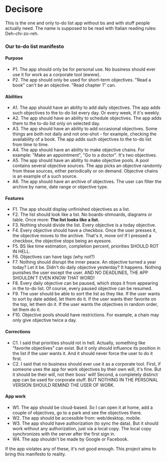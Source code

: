 # Decisore

This is the one and only to-do list app without bs and with stuff people actually need. The name is supposed to be read with Italian reading rules: Deh-chi-zo-reh.

### Our to-do list manifesto

#### Purpose
+ P1. The app should only be for personal use. No business should ever use it for work as a corporate tool (ewww).  
+ P2. The app should only be used for short-term objectives. "Read a book" can't be an objective. "Read chapter 1" can.  

#### Abilities
+ A1. The app should have an ability to add daily objectives. The app adds such objectives to the to-do list every day. Or every week, if it's weekly.  
+ A2. The app should have an ability to schedule objectives. The app adds them to the to-do list only on selected day.  
+ A3. The app should have an ability to add occasional objectives. Some things are both not daily and not one-shot - for example, checking the availability of a book. The app adds such objectives to the to-do list from time to time.  
+ A4. The app should have an ability to make objective chains. For example: "Make an appointment", "Go to a doctor". It's two objectives.  
+ A5. The app should have an ability to make objective pools. A pool contains several objective sources. The app picks an objective randomly from these sources, either periodically or on demand. Objective chains is an example of a such source.  
+ A6. The app should have an archive of objectives. The user can filter the archive by name, date range or objective type.  

#### Features
+ F1. The app should display unfinished objectives as a list.
+ F2. The list should look like a list. No boards-shmoards, diagrams or table. Once more: **The list looks like a list.**
+ F3. Nothing should divide the list. Every objective is a today objective.
+ F4. Every objective should have a checkbox. Once the user presses it, the objective moves to the archive. That's it, move on! If I pressed a checkbox, the objective stops being an eyesore.
+ F5. BS like time estimation, completion percent, priorities SHOULD ROT IN HELL.
+ F6. Objectives can have tags (why not?)
+ F7. Nothing should disrupt the inner peace. An objective turned a year today? Let it be. Didn't do daily objective yesterday? It happens. Nothing punishes the user except the user. AND NO DEADLINES, THE APP SHOULDN'T EVEN KNOW THAT WORD!
+ F8. Every daily objective can be paused, which stops it from appearing in the to-do list. Of course, every paused objective can be resumed.
+ F9. The user should be able to sort the list as they like. If the user wants to sort by date added, let them do it. If the user wants their favorite on the top, let them do it. If the user wants the objectives in random order, let them do it.
+ F10. Objective pools should have restrictions. For example, a chain may only give objective twice a day.


#### Corrections
+ C1. I said that priorities should rot in hell. Actually, something like "favorite objectives" can exist. But it only should influence its position in the list if the user wants it. And it should never force the user to do it first.
+ C2. I said that no business should ever use it as a corporate tool. First, if someone uses the app for work objectives by their own will, it's fine. But it should be their will, not their boss' will! Second, a completely distinct app can be used for corporate stuff. BUT NOTHING IN THE PERSONAL VERSION SHOULD REMIND THE USER OF WORK.

#### App work
+ W1. The app should be cloud-based. So I can open it at home, add a couple of objectives, go to a park and see the objectives there.
+ W2. The app should be accessible from: web/desktop, mobile.
+ W3. The app should have authorization (to sync the data). But it should work without any authorization, just via a local copy. The local copy synchronizes with the server after the first sign in.
+ W4. The app shouldn't be made by Google or Facebook.


If the app violates any of these, it's not good enough. This project aims to bring this manifesto to reality.

